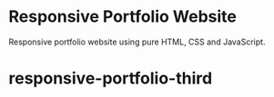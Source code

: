 # Responsive Portfolio Website
Responsive portfolio website using pure HTML, CSS and JavaScript.
# responsive-portfolio-third
